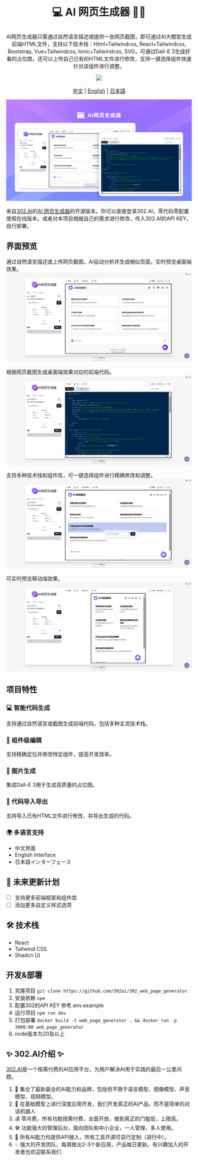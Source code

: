 # <p align="center"> 💻 AI 网页生成器 🚀✨</p>

<p align="center">AI网页生成器只需通过自然语言描述或提供一张网页截图，即可通过AI大模型生成前端HTML文件，支持以下技术栈：Html+Tailwindcss, React+Tailwindcss, Bootstrap, Vue+Tailwindcss, Ionic+Tailwindcss, SVG，可通过Dall-E 3生成好看的占位图，还可以上传自己已有的HTML文件进行修改，支持一键选择组件快速针对该组件进行调整。</p>

<p align="center"><a href="https://302.ai/tools/front/" target="blank"><img src="https://file.302.ai/gpt/imgs/github/20250102/72a57c4263944b73bf521830878ae39a.png" /></a></p >

<p align="center"><a href="README_zh.md">中文</a> | <a href="README.md">English</a> | <a href="README_ja.md">日本語</a></p>

![](docs/302_AI_Web_Page_Generator_cn.png)

来自[302.AI](https://302.ai)的[AI 网页生成器](https://302.ai/tools/front/)的开源版本。你可以直接登录302.AI，零代码零配置使用在线版本。或者对本项目根据自己的需求进行修改，传入302.AI的API KEY，自行部署。

## 界面预览
通过自然语言描述或上传网页截图，AI自动分析并生成相似页面，实时预览桌面端效果。
![](docs/302_AI_Web_Page_Generator_screenshot_01.png)

根据网页截图生成桌面端效果对应的前端代码。
![](docs/302_AI_Web_Page_Generator_screenshot_02.png)

支持多种技术栈和组件库，可一键选择组件进行精确修改和调整。
![](docs/302_AI_Web_Page_Generator_screenshot_03.png)   

可实时预览移动端效果。
![](docs/302_AI_Web_Page_Generator_screenshot_04.png)   

## 项目特性
### 💻 智能代码生成
支持通过自然语言或截图生成前端代码，包括多种主流技术栈。
### 🎯 组件级编辑
支持精确定位并修改特定组件，提高开发效率。
### 🎨 图片生成
集成Dall-E 3用于生成高质量的占位图。
### 🔄 代码导入导出
支持导入已有HTML文件进行修改，并导出生成的代码。
### 🌍 多语言支持
  - 中文界面
  - English Interface
  - 日本語インターフェース

## 🚩 未来更新计划
- [ ] 支持更多前端框架和组件库
- [ ] 添加更多自定义样式选项

## 🛠️ 技术栈
- React
- Tailwind CSS
- Shadcn UI

## 开发&部署
1. 克隆项目 `git clone https://github.com/302ai/302_web_page_generator`
2. 安装依赖 `npm`
3. 配置302的API KEY 参考.env.example
4. 运行项目 `npm run dev`
5. 打包部署 `docker build -t web_page_generator . && docker run -p 3000:80 web_page_generator`
6. node版本为20及以上


## ✨ 302.AI介绍 ✨
[302.AI](https://302.ai)是一个按需付费的AI应用平台，为用户解决AI用于实践的最后一公里问题。
1. 🧠 集合了最新最全的AI能力和品牌，包括但不限于语言模型、图像模型、声音模型、视频模型。
2. 🚀 在基础模型上进行深度应用开发，我们开发真正的AI产品，而不是简单的对话机器人
3. 💰 零月费，所有功能按需付费，全面开放，做到真正的门槛低，上限高。
4. 🛠 功能强大的管理后台，面向团队和中小企业，一人管理，多人使用。
5. 🔗 所有AI能力均提供API接入，所有工具开源可自行定制（进行中）。
6. 💡 强大的开发团队，每周推出2-3个新应用，产品每日更新。有兴趣加入的开发者也欢迎联系我们
